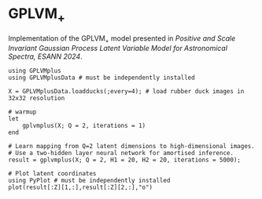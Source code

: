 # $\mbox{GPLVM}_+$

Implementation of the $\mbox{GPLVM}_+$ model presented in *Positive and Scale Invariant Gaussian Process Latent Variable Model for Astronomical Spectra, ESANN 2024*.

```
using GPLVMplus
using GPLVMplusData # must be independently installed

X = GPLVMplusData.loadducks(;every=4); # load rubber duck images in 32x32 resolution

# warmup
let
    gplvmplus(X; Q = 2, iterations = 1)
end

# Learn mapping from Q=2 latent dimensions to high-dimensional images.
# Use a two-hidden layer neural network for amortised inference. 
result = gplvmplus(X; Q = 2, H1 = 20, H2 = 20, iterations = 5000);

# Plot latent coordinates
using PyPlot # must be independently installed
plot(result[:Z][1,:],result[:Z][2,:],"o")
```